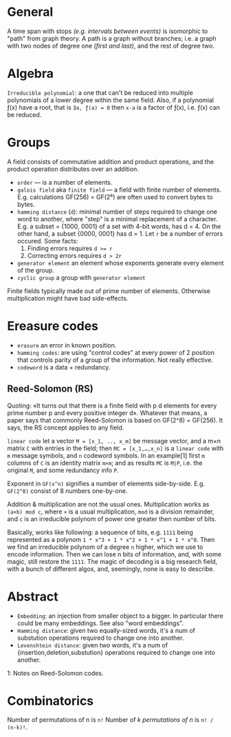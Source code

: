 # General

A time span with stops *(e.g. intervals between events)* is isomorphic to "path" from graph theory. A path is a graph without branches; i.e. a graph with two nodes of degree one *(first and last)*, and the rest of degree two.

# Algebra

`Irreducible polynomial`: a one that can't be reduced into multiple polynomials of a lower degree within the same field. Also, if a polynomial ƒ(x) have a root, that is `∃a, ƒ(a) = 0` then `x-a` is a factor of ƒ(x), i.e. ƒ(x) can be reduced.

# Groups

A field consists of commutative addition and product operations, and the product operation distributes over an addition.

* `order` — is a number of elements.
* `galois field` aka `finite field` — a field with finite number of elements. E.g. calculations GF(256) = GF(2⁸) are often used to convert bytes to bytes.
* `hamming distance` (`d`): minimal number of steps required to change one word to another, where "step" is a minimal replacement of a character. E.g. a subset = {1000, 0001} of a set with 4-bit words, has d = 4. On the other hand, a subset {0000, 0001} has d = 1. Let `r` be a number of errors occured. Some facts:
  1. Finding errors requires `d >= r`
  2. Correcting errors requires `d > 2r`
* `generator element` an element whose exponents generate every element of the group.
* `cyclic group` a group with `generator element`

Finite fields typically made out of prime number of elements. Otherwise multiplication might have bad side-effects.

# Ereasure codes

* `erasure` an error in known position.
* `hamming codes`: are using "control codes" at every power of 2 position that controls parity of a group of the information. Not really effective.
* `codeword` is a data + redundancy.

## Reed-Solomon (RS)

Quoting: «It turns out that there is a finite field with p d elements for every prime number p and every positive integer d». Whatever that means, a paper says that commonly Reed-Solomon is based on GF(2^8) = GF(256). It says, the RS concept applies to any field.

`linear code` let a vector `M = [x_1, .., x_m]` be message vector, and a m×n matrix `C` with entries in the field; then `MC = [x_1,…,x_n]` is a `linear code` with `m` message symbols, and `n` codeword symbols. In an example[1] first `m` columns of `C` is an identity matrix `m×m`; and as results `MC` is `M|P`, i.e. the original `M`, and some redundancy info `P`.

Exponent in `GF(x^n)` signifies a number of elements side-by-side. E.g. `GF(2^8)` consist of 8 numbers one-by-one.

Addition & multiplication are not the usual ones. Multiplication works as `(a×b) mod c`, where `×` is a usual multiplication, `mod` is a division remainder, and `c` is an irreducible polynom of power one greater then number of bits.

Basically, works like following: a sequence of bits, e.g. `1111` being represented as a polynom `1 * x^3 + 1 * x^2 + 1 * x^1 + 1 * x^0`. Then we find an irreducible polynom of a degree `n` higher, which we use to encode information. Then we can lose n bits of information, and, with some magic, still restore the `1111`. The magic of decoding is a big research field, with a bunch of different algos, and, seemingly, none is easy to describe.

# Abstract

* `Embedding`: an injection from smaller object to a bigger. In particular there could be many embeddings. See also "word embeddings".
* `Hamming distance`: given two equally-sized words, it's a num of substution operations required to change one into another.
* `Levenshtein distance`: given two words, it's a num of {insertion,deletion,substution} operations required to change one into another.

1: Notes on Reed-Solomon codes.

# Combinatorics

Number of permutations of n is `n!` Number of *k permutations of n* is `n! / (n-k)!`.
